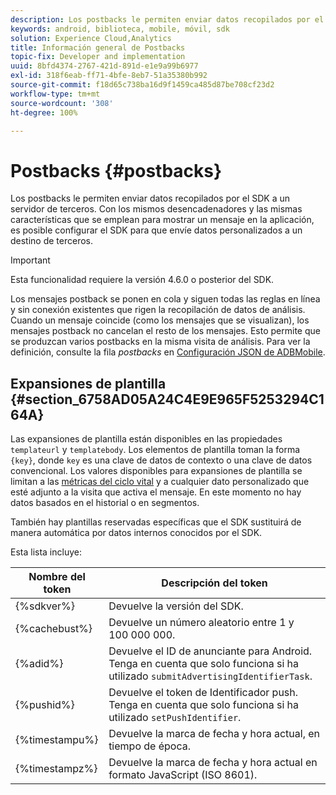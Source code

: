 ```yaml
---
description: Los postbacks le permiten enviar datos recopilados por el SDK a un servidor de terceros. Con los mismos desencadenadores y las mismas características que se emplean para mostrar un mensaje en la aplicación, es posible configurar el SDK para que envíe datos personalizados a un destino de terceros.
keywords: android, biblioteca, mobile, móvil, sdk
solution: Experience Cloud,Analytics
title: Información general de Postbacks
topic-fix: Developer and implementation
uuid: 8bfd4374-2767-421d-891d-e1e9a99b6977
exl-id: 318f6eab-ff71-4bfe-8eb7-51a35380b992
source-git-commit: f18d65c738ba16d9f1459ca485d87be708cf23d2
workflow-type: tm+mt
source-wordcount: '308'
ht-degree: 100%

---
```


# Postbacks {#postbacks}

Los postbacks le permiten enviar datos recopilados por el SDK a un servidor de terceros. Con los mismos desencadenadores y las mismas características que se emplean para mostrar un mensaje en la aplicación, es posible configurar el SDK para que envíe datos personalizados a un destino de terceros.

>[!IMPORTANT]
>
>Esta funcionalidad requiere la versión 4.6.0 o posterior del SDK.

Los mensajes postback se ponen en cola y siguen todas las reglas en línea y sin conexión existentes que rigen la recopilación de datos de análisis. Cuando un mensaje coincide (como los mensajes que se visualizan), los mensajes postback no cancelan el resto de los mensajes. Esto permite que se produzcan varios postbacks en la misma visita de análisis. Para ver la definición, consulte la fila *postbacks* en  [Configuración JSON de ADBMobile](/help/android/configuration/json-config/json-config.md).

## Expansiones de plantilla {#section_6758AD05A24C4E9E965F5253294C164A}

Las expansiones de plantilla están disponibles en las propiedades `templateurl` y `templatebody`. Los elementos de plantilla toman la forma `{key}`, donde `key` es una clave de datos de contexto o una clave de datos convencional. Los valores disponibles para expansiones de plantilla se limitan a las [métricas del ciclo vital](/help/android/metrics.md) y a cualquier dato personalizado que esté adjunto a la visita que activa el mensaje. En este momento no hay datos basados en el historial o en segmentos.

También hay plantillas reservadas específicas que el SDK sustituirá de manera automática por datos internos conocidos por el SDK.

Esta lista incluye:

| Nombre del token | Descripción del token |
|--- |--- |
| {%sdkver%} | Devuelve la versión del SDK. |
| {%cachebust%} | Devuelve un número aleatorio entre 1 y 100 000 000. |
| {%adid%} | Devuelve el ID de anunciante para Android. Tenga en cuenta que solo funciona si ha utilizado `submitAdvertisingIdentifierTask`. |
| {%pushid%} | Devuelve el token de Identificador push. Tenga en cuenta que solo funciona si ha utilizado `setPushIdentifier`. |
| {%timestampu%} | Devuelve la marca de fecha y hora actual, en tiempo de época. |
| {%timestampz%} | Devuelve la marca de fecha y hora actual en formato JavaScript (ISO 8601). |
